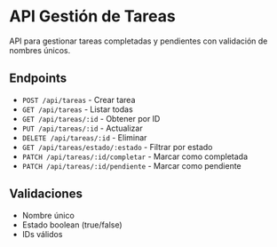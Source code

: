 # API Gestión de Tareas

API para gestionar tareas completadas y pendientes con validación de nombres únicos.

## Endpoints
- `POST /api/tareas` - Crear tarea
- `GET /api/tareas` - Listar todas
- `GET /api/tareas/:id` - Obtener por ID
- `PUT /api/tareas/:id` - Actualizar
- `DELETE /api/tareas/:id` - Eliminar
- `GET /api/tareas/estado/:estado` - Filtrar por estado
- `PATCH /api/tareas/:id/completar` - Marcar como completada
- `PATCH /api/tareas/:id/pendiente` - Marcar como pendiente

## Validaciones
- Nombre único
- Estado boolean (true/false)
- IDs válidos